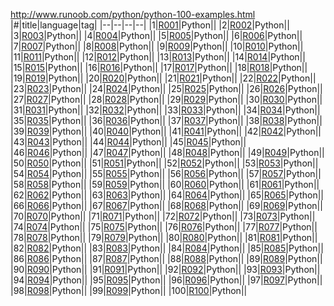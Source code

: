 http://www.runoob.com/python/python-100-examples.html
|#|title|language|tag|
|--|--|--|--|
|1|[R001](./R001.py)|Python||
|2|[R002](./R002.py)|Python||
|3|[R003](./R003.py)|Python||
|4|[R004](./R004.py)|Python||
|5|[R005](./R005.py)|Python||
|6|[R006](./R006.py)|Python||
|7|[R007](./R007.py)|Python||
|8|[R008](./R008.py)|Python||
|9|[R009](./R009.py)|Python||
|10|[R010](./R010.py)|Python||
|11|[R011](./R011.py)|Python||
|12|[R012](./R012.py)|Python||
|13|[R013](./R013.py)|Python||
|14|[R014](./R014.py)|Python||
|15|[R015](./R015.py)|Python||
|16|[R016](./R016.py)|Python||
|17|[R017](./R017.py)|Python||
|18|[R018](./R018.py)|Python||
|19|[R019](./R019.py)|Python||
|20|[R020](./R020.py)|Python||
|21|[R021](./R021.py)|Python||
|22|[R022](./R022.py)|Python||
|23|[R023](./R023.py)|Python||
|24|[R024](./R024.py)|Python||
|25|[R025](./R025.py)|Python||
|26|[R026](./R026.py)|Python||
|27|[R027](./R027.py)|Python||
|28|[R028](./R028.py)|Python||
|29|[R029](./R029.py)|Python||
|30|[R030](./R030.py)|Python||
|31|[R031](./R031.py)|Python||
|32|[R032](./R032.py)|Python||
|33|[R033](./R033.py)|Python||
|34|[R034](./R034.py)|Python||
|35|[R035](./R035.py)|Python||
|36|[R036](./R036.py)|Python||
|37|[R037](./R037.py)|Python||
|38|[R038](./R038.py)|Python||
|39|[R039](./R039.py)|Python||
|40|[R040](./R040.py)|Python||
|41|[R041](./R041.py)|Python||
|42|[R042](./R042.py)|Python||
|43|[R043](./R043.py)|Python||
|44|[R044](./R044.py)|Python||
|45|[R045](./R045.py)|Python||
|46|[R046](./R046.py)|Python||
|47|[R047](./R047.py)|Python||
|48|[R048](./R048.py)|Python||
|49|[R049](./R049.py)|Python||
|50|[R050](./R050.py)|Python||
|51|[R051](./R051.py)|Python||
|52|[R052](./R052.py)|Python||
|53|[R053](./R053.py)|Python||
|54|[R054](./R054.py)|Python||
|55|[R055](./R055.py)|Python||
|56|[R056](./R056.py)|Python||
|57|[R057](./R057.py)|Python||
|58|[R058](./R058.py)|Python||
|59|[R059](./R059.py)|Python||
|60|[R060](./R060.py)|Python||
|61|[R061](./R061.py)|Python||
|62|[R062](./R062.py)|Python||
|63|[R063](./R063.py)|Python||
|64|[R064](./R064.py)|Python||
|65|[R065](./R065.py)|Python||
|66|[R066](./R066.py)|Python||
|67|[R067](./R067.py)|Python||
|68|[R068](./R068.py)|Python||
|69|[R069](./R069.py)|Python||
|70|[R070](./R070.py)|Python||
|71|[R071](./R071.py)|Python||
|72|[R072](./R072.py)|Python||
|73|[R073](./R073.py)|Python||
|74|[R074](./R074.py)|Python||
|75|[R075](./R075.py)|Python||
|76|[R076](./R076.py)|Python||
|77|[R077](./R077.py)|Python||
|78|[R078](./R078.py)|Python||
|79|[R079](./R079.py)|Python||
|80|[R080](./R080.py)|Python||
|81|[R081](./R081.py)|Python||
|82|[R082](./R082.py)|Python||
|83|[R083](./R083.py)|Python||
|84|[R084](./R084.py)|Python||
|85|[R085](./R085.py)|Python||
|86|[R086](./R086.py)|Python||
|87|[R087](./R087.py)|Python||
|88|[R088](./R088.py)|Python||
|89|[R089](./R089.py)|Python||
|90|[R090](./R090.py)|Python||
|91|[R091](./R091.py)|Python||
|92|[R092](./R092.py)|Python||
|93|[R093](./R093.py)|Python||
|94|[R094](./R094.py)|Python||
|95|[R095](./R095.py)|Python||
|96|[R096](./R096.py)|Python||
|97|[R097](./R097.py)|Python||
|98|[R098](./R098.py)|Python||
|99|[R099](./R099.py)|Python||
|100|[R100](./R100.py)|Python||